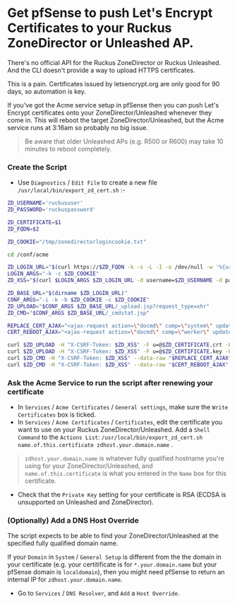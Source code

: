 # Get pfSense to push Let's Encrypt Certificates to your Ruckus ZoneDirector or Unleashed AP.

There's no official API for the Ruckus ZoneDirector or Ruckus Unleashed. And the CLI doesn't provide a way to upload HTTPS certificates.

This is a pain. Certificates issued by letsencrypt.org are only good for 90 days, so automation is key.

If you've got the Acme service setup in pfSense then you can push Let's Encrypt certificates onto your ZoneDirector/Unleashed whenever they come in.
This will reboot the target ZoneDirector/Unleashed, but the Acme service runs at 3:16am so probably no big issue.
> Be aware that older Unleashed APs (e.g. R500 or R600) may take 10 minutes to reboot completely.


### Create the Script

* Use `Diagnostics` / `Edit File` to create a new file `/usr/local/bin/export_zd_cert.sh` :-

```sh
ZD_USERNAME='ruckususer'
ZD_PASSWORD='ruckuspassword'

ZD_CERTIFICATE=$1
ZD_FQDN=$2

ZD_COOKIE="/tmp/zonedirectorlogincookie.txt"

cd /conf/acme

ZD_LOGIN_URL="$(curl https://$ZD_FQDN -k -s -L -I -o /dev/null -w '%{url_effective}')"
LOGIN_ARGS="-k -c $ZD_COOKIE"
ZD_XSS="$(curl $LOGIN_ARGS $ZD_LOGIN_URL -d username=$ZD_USERNAME -d password=$ZD_PASSWORD -d ok=Log\ In -i | awk '/^HTTP_X_CSRF_TOKEN:/ { print $2 }' | tr -d '\040\011\012\015')"

ZD_BASE_URL="$(dirname $ZD_LOGIN_URL)"
CONF_ARGS="-i -k -b $ZD_COOKIE -c $ZD_COOKIE"
ZD_UPLOAD="$CONF_ARGS $ZD_BASE_URL/_upload.jsp?request_type=xhr"
ZD_CMD="$CONF_ARGS $ZD_BASE_URL/_cmdstat.jsp"

REPLACE_CERT_AJAX="<ajax-request action=\"docmd\" comp=\"system\" updater=\"rid.0.5\" xcmd=\"replace-cert\" checkAbility=\"6\" timeout=\"-1\"><xcmd cmd=\"replace-cert\" cn=\"$ZD_FQDN\"/></ajax-request>"
CERT_REBOOT_AJAX="<ajax-request action=\"docmd\" comp=\"worker\" updater=\"rid.0.5\" xcmd=\"cert-reboot\" checkAbility=\"6\"><xcmd cmd=\"cert-reboot\" action=\"undefined\"/></ajax-request>"

curl $ZD_UPLOAD -H "X-CSRF-Token: $ZD_XSS" -F u=@$ZD_CERTIFICATE.crt -F action=uploadcert -F callback=uploader_uploadcert
curl $ZD_UPLOAD -H "X-CSRF-Token: $ZD_XSS" -F u=@$ZD_CERTIFICATE.key -F action=uploadprivatekey -F callback=uploader_uploadprivatekey
curl $ZD_CMD -H "X-CSRF-Token: $ZD_XSS" --data-raw "$REPLACE_CERT_AJAX"
curl $ZD_CMD -H "X-CSRF-Token: $ZD_XSS" --data-raw "$CERT_REBOOT_AJAX"
```

### Ask the Acme Service to run the script after renewing your certificate

* In `Services` / `Acme Certificates` / `General settings`, make sure the `Write Certificates` box is ticked.
* In `Services` / `Acme Certificates` / `Certificates`, edit the certificate you want to use on your Ruckus ZoneDirector/Unleashed. Add a `Shell Command` to the `Actions List`: `/usr/local/bin/export_zd_cert.sh name.of.this.certificate zdhost.your.domain.name` .
> `zdhost.your.domain.name` is whatever fully qualified hostname you're using for your ZoneDirector/Unleashed, and `name.of.this.certificate` is what you entered in the `Name` box for this certificate.
* Check that the `Private Key` setting for your certificate is RSA (ECDSA is unsupported on Unleashed and ZoneDirector).

### (Optionally) Add a DNS Host Override

The script expects to be able to find your ZoneDirector/Unleashed at the specified fully qualified domain name.

If your `Domain` in `System` / `General Setup` is different from the the domain in your certificate (e.g. your certitificate is for `*.your.domain.name` but your pfSense domain is `localdomain`), then you might need pfSense to return an internal IP for `zdhost.your.domain.name`.
* Go to `Services` / `DNS Resolver`, and `Add` a `Host Override`.
